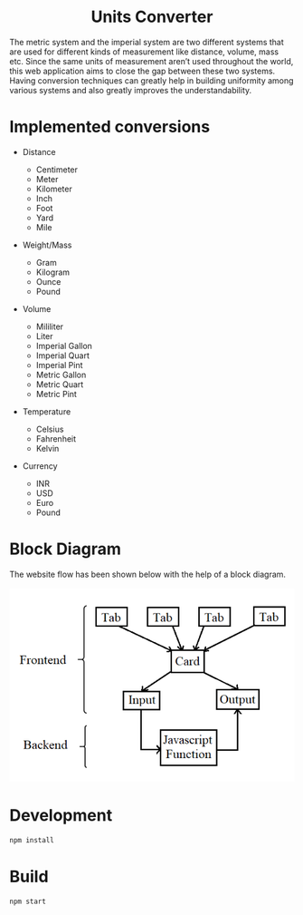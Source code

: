 <h1 align="center">
    <br>
    Units Converter
    <br>
</h1>

The metric system and the imperial system are two different systems that are used for different kinds of measurement like distance, volume, mass etc. Since the same units of measurement aren’t used throughout the world, this web application aims to close the gap between these two systems. Having conversion techniques can greatly help in building uniformity among various systems and also greatly improves the understandability.

# Implemented conversions
* Distance
    * Centimeter 
    * Meter 
    * Kilometer 
    * Inch 
    * Foot 
    * Yard 
    * Mile

* Weight/Mass
    * Gram
    * Kilogram
    * Ounce
    * Pound

* Volume
    * Mililiter
    * Liter
    * Imperial Gallon
    * Imperial Quart
    * Imperial Pint
    * Metric Gallon
    * Metric Quart
    * Metric Pint

* Temperature
    * Celsius
    * Fahrenheit
    * Kelvin

* Currency
    * INR
    * USD
    * Euro
    * Pound

# Block Diagram
The website flow has been shown below with the help of a block diagram. 
<br><br>
![Block Diagram](BlockDiagram/blockdiagram.png)

# Development
```
npm install
```

# Build
```
npm start
```
